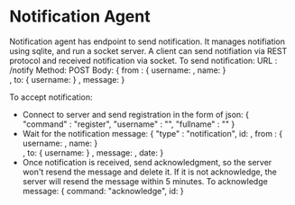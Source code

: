 # Notification Agent
Notification agent has endpoint to send notification. It manages notifiation using sqlite, and run a socket server. A client can send notifiation via REST protocol and received notification via socket.
To send notification:
URL : /notify
Method: POST
Body: 
{ 
  from : {
    username: <username>,
    name: <fullname>
  }  
  ,
  to: {
    username: <username>
  }
  ,
  message: <message>
}

To accept notification:
- Connect to server and send registration in the form of json:
  { "command" : "register", "username" : "<username>", "fullname" : "<fullname>" }
- Wait for the notification message:
  { "type" : "notification",
    id: <notificationid>,
    from : {
      username: <username>,
      name: <fullname>
    }  
    ,
    to: {
      username: <username>
    }
    ,
    message: <message>,
    date: <date> 
}
- Once notification is received, send acknowledgment, so the server won't resend the message and delete it. If it is not acknowledge, the server will resend the message within 5 minutes.
  To acknowledge message:
  { command: "acknowledge", id: <id> }
